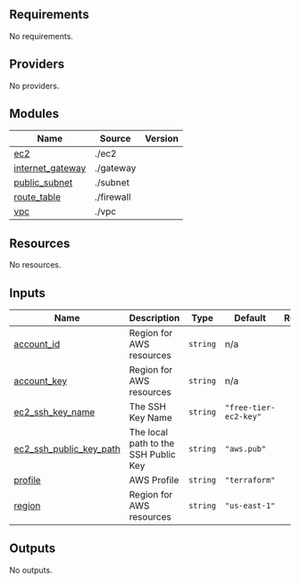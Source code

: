 <!-- BEGIN_TF_DOCS -->

## Requirements

No requirements.

## Providers

No providers.

## Modules

| Name                                                                                | Source     | Version |
| ----------------------------------------------------------------------------------- | ---------- | ------- |
| <a name="module_ec2"></a> [ec2](#module_ec2)                                        | ./ec2      |         |
| <a name="module_internet_gateway"></a> [internet_gateway](#module_internet_gateway) | ./gateway  |         |
| <a name="module_public_subnet"></a> [public_subnet](#module_public_subnet)          | ./subnet   |         |
| <a name="module_route_table"></a> [route_table](#module_route_table)                | ./firewall |         |
| <a name="module_vpc"></a> [vpc](#module_vpc)                                        | ./vpc      |         |

## Resources

No resources.

## Inputs

| Name                                                                                                   | Description                          | Type     | Default               | Required |
| ------------------------------------------------------------------------------------------------------ | ------------------------------------ | -------- | --------------------- | :------: |
| <a name="input_account_id"></a> [account_id](#input_account_id)                                        | Region for AWS resources             | `string` | n/a                   |   yes    |
| <a name="input_account_key"></a> [account_key](#input_account_key)                                     | Region for AWS resources             | `string` | n/a                   |   yes    |
| <a name="input_ec2_ssh_key_name"></a> [ec2_ssh_key_name](#input_ec2_ssh_key_name)                      | The SSH Key Name                     | `string` | `"free-tier-ec2-key"` |    no    |
| <a name="input_ec2_ssh_public_key_path"></a> [ec2_ssh_public_key_path](#input_ec2_ssh_public_key_path) | The local path to the SSH Public Key | `string` | `"aws.pub"`           |    no    |
| <a name="input_profile"></a> [profile](#input_profile)                                                 | AWS Profile                          | `string` | `"terraform"`         |    no    |
| <a name="input_region"></a> [region](#input_region)                                                    | Region for AWS resources             | `string` | `"us-east-1"`         |    no    |

## Outputs

No outputs.

<!-- END_TF_DOCS -->
